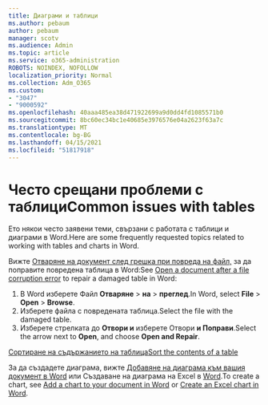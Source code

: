 ```yaml
---
title: Диаграми и таблици
ms.author: pebaum
author: pebaum
manager: scotv
ms.audience: Admin
ms.topic: article
ms.service: o365-administration
ROBOTS: NOINDEX, NOFOLLOW
localization_priority: Normal
ms.collection: Adm_O365
ms.custom:
- "3047"
- "9000592"
ms.openlocfilehash: 40aaa485ea38d471922699a9d0dd4fd1085571b0
ms.sourcegitcommit: 8bc60ec34bc1e40685e3976576e04a2623f63a7c
ms.translationtype: MT
ms.contentlocale: bg-BG
ms.lasthandoff: 04/15/2021
ms.locfileid: "51817918"
---
```

# <a name="common-issues-with-tables"></a><span data-ttu-id="9d40b-102">Често срещани проблеми с таблици</span><span class="sxs-lookup"><span data-stu-id="9d40b-102">Common issues with tables</span></span> 

<span data-ttu-id="9d40b-103">Ето някои често заявени теми, свързани с работата с таблици и диаграми в Word.</span><span class="sxs-lookup"><span data-stu-id="9d40b-103">Here are some frequently requested topics related to working with tables and charts in Word.</span></span>

<span data-ttu-id="9d40b-104">Вижте [Отваряне на документ след грешка при повреда на файл,](https://support.office.com/article/47df9d48-2165-4411-a699-1786ac734bc3) за да поправите повредена таблица в Word:</span><span class="sxs-lookup"><span data-stu-id="9d40b-104">See [Open a document after a file corruption error](https://support.office.com/article/47df9d48-2165-4411-a699-1786ac734bc3) to repair a damaged table in Word:</span></span>

 1. <span data-ttu-id="9d40b-105">В Word изберете Файл **Отваряне**  >  **на**  >  **преглед**.</span><span class="sxs-lookup"><span data-stu-id="9d40b-105">In Word, select **File** > **Open** > **Browse**.</span></span>
 2. <span data-ttu-id="9d40b-106">Изберете файла с повредената таблица.</span><span class="sxs-lookup"><span data-stu-id="9d40b-106">Select the file with the damaged table.</span></span>
 3. <span data-ttu-id="9d40b-107">Изберете стрелката до **Отвори и** изберете Отвори **и Поправи**.</span><span class="sxs-lookup"><span data-stu-id="9d40b-107">Select the arrow next to **Open**, and choose **Open and Repair**.</span></span>

[<span data-ttu-id="9d40b-108">Сортиране на съдържанието на таблица</span><span class="sxs-lookup"><span data-stu-id="9d40b-108">Sort the contents of a table</span></span>](https://support.office.com/article/F8392477-4613-49CD-ABA6-7C2E48F1D91F)

<span data-ttu-id="9d40b-109">За да създадете диаграма, вижте [Добавяне на диаграма към вашия документ в Word](https://support.office.com/article/ff48e3eb-5e04-4368-a39e-20df7c798932) или Създаване на диаграма на Excel в [Word](https://support.office.com/article/11A7D2F0-4487-4A9B-BBC6-D50916CD4A57).</span><span class="sxs-lookup"><span data-stu-id="9d40b-109">To create a chart, see [Add a chart to your document in Word](https://support.office.com/article/ff48e3eb-5e04-4368-a39e-20df7c798932) or [Create an Excel chart in Word](https://support.office.com/article/11A7D2F0-4487-4A9B-BBC6-D50916CD4A57).</span></span>